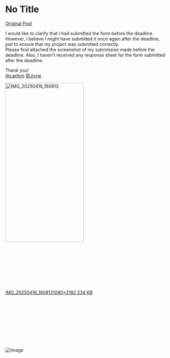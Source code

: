 # No Title

[Original Post](https://discourse.onlinedegree.iitm.ac.in/t/169029/605)

<p>I would like to clarify that I had submitted the form before the deadline. However, I believe I might have submitted it once again after the deadline, just to ensure that my project was submitted correctly.<br>
Please find attached the screenshot of my submission made before the deadline. Also, I haven’t received any response sheet for the form submitted after the deadline.</p>
<p>Thank you!<br>
<a class="mention" href="/u/carlton">@carlton</a> <a class="mention" href="/u/jivraj">@Jivraj</a></p>
<p><div class="lightbox-wrapper"><a class="lightbox" href="https://europe1.discourse-cdn.com/flex013/uploads/iitm/original/3X/7/5/759ec985e0ecf4fb7889c8ba0de05f3e9ad78414.jpeg" data-download-href="/uploads/short-url/gMw3YckspOpeu128zK4s62rEkxm.jpeg?dl=1" title="IMG_20250416_190813" rel="noopener nofollow ugc"><img src="https://europe1.discourse-cdn.com/flex013/uploads/iitm/optimized/3X/7/5/759ec985e0ecf4fb7889c8ba0de05f3e9ad78414_2_247x500.jpeg" alt="IMG_20250416_190813" data-base62-sha1="gMw3YckspOpeu128zK4s62rEkxm" width="247" height="500" srcset="https://europe1.discourse-cdn.com/flex013/uploads/iitm/optimized/3X/7/5/759ec985e0ecf4fb7889c8ba0de05f3e9ad78414_2_247x500.jpeg, https://europe1.discourse-cdn.com/flex013/uploads/iitm/optimized/3X/7/5/759ec985e0ecf4fb7889c8ba0de05f3e9ad78414_2_370x750.jpeg 1.5x, https://europe1.discourse-cdn.com/flex013/uploads/iitm/optimized/3X/7/5/759ec985e0ecf4fb7889c8ba0de05f3e9ad78414_2_494x1000.jpeg 2x" data-dominant-color="E3DEF0"><div class="meta"><svg class="fa d-icon d-icon-far-image svg-icon" aria-hidden="true"><use href="#far-image"></use></svg><span class="filename">IMG_20250416_190813</span><span class="informations">1080×2182 234 KB</span><svg class="fa d-icon d-icon-discourse-expand svg-icon" aria-hidden="true"><use href="#discourse-expand"></use></svg></div></a></div></p>

![Image](https://europe1.discourse-cdn.com/flex013/uploads/iitm/optimized/3X/7/5/759ec985e0ecf4fb7889c8ba0de05f3e9ad78414_2_247x500.jpeg)